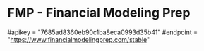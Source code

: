 # FMP - Financial Modeling Prep
#apikey = "7685ad8360eb90c1ba8eca0993d35b41"
#endpoint = "https://www.financialmodelingprep.com/stable" 